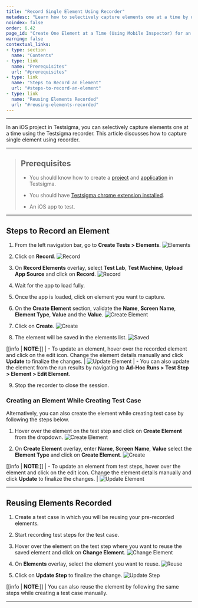 ```yaml
---
title: "Record Single Element Using Recorder"
metadesc: "Learn how to selectively capture elements one at a time by using the Testsigma mobile inspector for an iOS project in Testsigma application."
noindex: false
order: 6.42
page_id: "Create One Element at a Time (Using Mobile Inspector) for an iOS Project"
warning: false
contextual_links:
- type: section
  name: "Contents"
- type: link
  name: "Prerequisites"
  url: "#prerequisites"
- type: link
  name: "Steps to Record an Element"
  url: "#steps-to-record-an-element"
- type: link
  name: "Reusing Elements Recorded"
  url: "#reusing-elements-recorded"
---
```



---


In an iOS project in Testsigma, you can selectively capture elements one at a time using the Testsigma recorder. This article discusses how to capture single element using recorder. 

---

> ## **Prerequisites**
>
> - You should know how to create a [project](https://testsigma.com/docs/projects/overview/) and [application](https://testsigma.com/docs/projects/applications/) in Testsigma.
>
> - You should have [Testsigma chrome extension installed](https://testsigma.com/docs/test-step-recorder/install-chrome-extension/). 
>
> - An iOS app to test.

---

## **Steps to Record an Element**

1. From the left navigation bar, go to **Create Tests > Elements**.
![Elements](https://s3.amazonaws.com/static-docs.testsigma.com/new_images/projects/applications/ioselmnav.png)


2. Click on **Record**.
![Record](https://s3.amazonaws.com/static-docs.testsigma.com/new_images/projects/applications/ioselmcorec.png)


3. On **Record Elements** overlay, select **Test Lab**, **Test Machine**, **Upload App Source** and click on **Record**.
![Record](https://s3.amazonaws.com/static-docs.testsigma.com/new_images/projects/applications/ioselmolrec.png)


4. Wait for the app to load fully.


5. Once the app is loaded, click on element you want to capture. 


6. On the **Create Element** section, validate the **Name**, **Screen Name**, **Element Type**, **Value** and the **Value**.
![Create Element](https://s3.amazonaws.com/static-docs.testsigma.com/new_images/projects/applications/ioselmlb.png)


7. Click on **Create**.
![Create](https://s3.amazonaws.com/static-docs.testsigma.com/new_images/projects/applications/ioselmcoc.png)


8. The element will be saved in the elements list. 
![Saved](https://s3.amazonaws.com/static-docs.testsigma.com/new_images/projects/applications/ioselmielmlist.png)


[[info | **NOTE**:]]
| - To update an element, hover over the recorded element and click on the edit icon. Change the element details manually and click **Update** to finalize the changes.
|   ![Update Element](https://s3.amazonaws.com/static-docs.testsigma.com/new_images/projects/applications/ioselmeditelm.png)
| - You can also update the element from the run results by navigating to **Ad-Hoc Runs > Test Step > Element > Edit Element**.

9. Stop the recorder to close the session.

### **Creating an Element While Creating Test Case**

Alternatively, you can also create the element while creating test case by following the steps below. 

1. Hover over the element on the test step and click on **Create Element** from the dropdown.
![Create Element](https://s3.amazonaws.com/static-docs.testsigma.com/new_images/projects/applications/ioselmftss.png)

2. On **Create Element** overlay, enter **Name**, **Screen Name**, **Value** select the **Element Type** and click on **Create Element**.
![Create](https://s3.amazonaws.com/static-docs.testsigma.com/new_images/projects/applications/ioselmftsctn.png)

[[info | **NOTE**:]]
| - To update an element from test steps, hover over the element and click on the edit icon. Change the element details manually and click **Update** to finalize the changes.
|   ![Update Element](https://s3.amazonaws.com/static-docs.testsigma.com/new_images/projects/applications/iosedelm.png)

---


## **Reusing Elements Recorded**

1. Create a test case in which you will be reusing your pre-recorded elements.

2. Start recording test steps for the test case.

3. Hover over the element on the test step where you want to reuse the saved element and click on **Change Element**.
![Change Element](https://s3.amazonaws.com/static-docs.testsigma.com/new_images/projects/applications/ioselmce.png)

4. On **Elements** overlay, select the element you want to reuse. 
![Reuse](https://s3.amazonaws.com/static-docs.testsigma.com/new_images/projects/applications/ioselmcemsse.png)

5. Click on **Update Step** to finalize the change. 
![Update Step](https://s3.amazonaws.com/static-docs.testsigma.com/new_images/projects/applications/ioselmseus.png)

[[info | **NOTE**:]]
| You can also reuse the element by following the same steps while creating a test case manually.

---